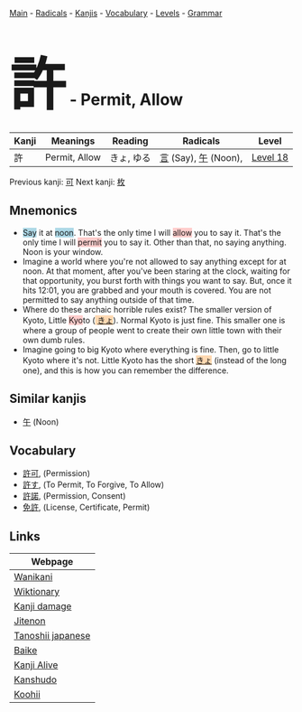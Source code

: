 <style> bigfont {font-size: 100px}</style>
[Main](../README.md) -
[Radicals](../radicals.md) -
[Kanjis](../kanjis.md) -
[Vocabulary](../vocabulary.md) -
[Levels](../levels.md) -
[Grammar](../grammar.md)
# <bigfont> 許</bigfont> - Permit, Allow 

| Kanji | Meanings | Reading | Radicals | Level |
| --- | --- | --- | --- | --- |
| 許 | Permit, Allow | きょ, ゆる | [言](../radicals/言.md) (Say), [午](../radicals/午.md) (Noon),  | [Level 18](../levels/wk_level18.md) |

Previous kanji: [可](可.md) Next kanji: [枚](枚.md) 

## Mnemonics
 * <span style="background-color:#ADD8E6"> Say</span> it at <span style="background-color:#ADD8E6"> noon</span>. That's the only time I will <span style="background-color:#ffcccb"> allow</span> you to say it. That's the only time I will <span style="background-color:#ffcccb"> permit</span> you to say it. Other than that, no saying anything. Noon is your window.
* Imagine a world where you're not allowed to say anything except for at noon. At that moment, after you've been staring at the clock, waiting for that opportunity, you burst forth with things you want to say. But, once it hits 12:01, you are grabbed and your mouth is covered. You are not permitted to say anything outside of that time.
* Where do these archaic horrible rules exist? The smaller version of Kyoto, Little <span style="background-color:#ffcccb"> Kyo</span>to (<span style="background-color:#fed8b1"> [きょ](https://jisho.org/search/きょ)</span>). Normal Kyoto is just fine. This smaller one is where a group of people went to create their own little town with their own dumb rules.
* Imagine going to big Kyoto where everything is fine. Then, go to little Kyoto where it's not. Little Kyoto has the short <span style="background-color:#fed8b1"> [きょ](https://jisho.org/search/きょ)</span> (instead of the long one), and this is how you can remember the difference.


## Similar kanjis
 * [午](午.md) (Noon)


## Vocabulary
 * [許可](../vocabulary/許.md), (Permission)
* [許す](../vocabulary/許.md), (To Permit, To Forgive, To Allow)
* [許諾](../vocabulary/許.md), (Permission, Consent)
* [免許](../vocabulary/許.md), (License, Certificate, Permit)



## Links 

| Webpage |
| --- |
| [Wanikani          ](https://www.wanikani.com/kanji/許) |
| [Wiktionary        ](https://en.wiktionary.org/wiki/許) |
| [Kanji damage      ](http://www.kanjidamage.com/kanji/search?utf8=✓&q=許) |
| [Jitenon           ](https://jitenon.com/kanji/許) |
| [Tanoshii japanese ](https://www.tanoshiijapanese.com/dictionary/kanji.cfm?k=許) |
| [Baike             ](https://baike.baidu.com/item/許) |
| [Kanji Alive       ](https://app.kanjialive.com/許) |
| [Kanshudo          ](https://www.kanshudo.com/searchmn?q=許) |
| [Koohii            ](https://kanji.koohii.com/study/kanji/許) |
